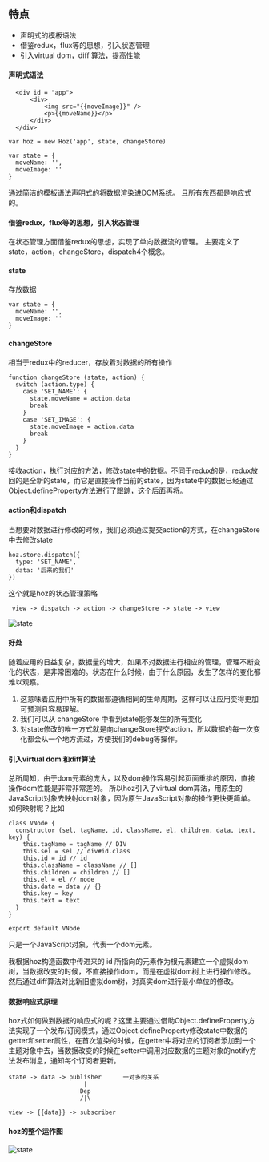 ## 特点
- 声明式的模板语法
- 借鉴redux，flux等的思想，引入状态管理
- 引入virtual dom，diff 算法，提高性能

#### 声明式语法
```
  <div id = "app">
      <div>
          <img src="{{moveImage}}" />
          <p>{{moveName}}</p>
      </div>
  </div>
```
```
var hoz = new Hoz('app', state, changeStore)

var state = {
  moveName: '',
  moveImage: ''
}
```
通过简洁的模板语法声明式的将数据渲染进DOM系统。
且所有东西都是响应式的。

#### 借鉴redux，flux等的思想，引入状态管理
在状态管理方面借鉴redux的思想，实现了单向数据流的管理。
主要定义了state，action，changeStore，dispatch4个概念。
#### state
存放数据
```
var state = {
  moveName: '',
  moveImage: ''
}
```
#### changeStore
相当于redux中的reducer，存放着对数据的所有操作
```
function changeStore (state, action) {
  switch (action.type) {
    case 'SET_NAME': {
      state.moveName = action.data
      break
    }
    case 'SET_IMAGE': {
      state.moveImage = action.data
      break
    }
  }
}
```
接收action，执行对应的方法，修改state中的数据。不同于redux的是，redux放回的是全新的state，而它是直接操作当前的state，因为state中的数据已经通过Object.defineProperty方法进行了跟踪，这个后面再将。
#### action和dispatch
当想要对数据进行修改的时候，我们必须通过提交action的方式，在changeStore中去修改state
```
hoz.store.dispatch({
  type: 'SET_NAME',
  data: '后来的我们'
})
```

这个就是hoz的状态管理策略
```
 view -> dispatch -> action -> changeStore -> state -> view
```
![state](https://github.com/HolyZheng/Hoz/blob/master/images/state.png)

#### 好处
随着应用的日益复杂，数据量的增大，如果不对数据进行相应的管理，管理不断变化的状态，是非常困难的。状态在什么时候，由于什么原因，发生了怎样的变化都难以观察。
1. 这意味着应用中所有的数据都遵循相同的生命周期，这样可以让应用变得更加可预测且容易理解。
2. 我们可以从 changeStore 中看到state能够发生的所有变化
3. 对state修改的唯一方式就是向changeStore提交action，所以数据的每一次变化都会从一个地方流过，方便我们的debug等操作。

#### 引入virtual dom 和diff算法
总所周知，由于dom元素的庞大，以及dom操作容易引起页面重排的原因，直接操作dom性能是非常非常差的。
所以hoz引入了virtual dom算法，用原生的JavaScript对象去映射dom对象，因为原生JavaScript对象的操作更快更简单。
如何映射呢？比如
```
class VNode {
  constructor (sel, tagName, id, className, el, children, data, text, key) {
    this.tagName = tagName // DIV
    this.sel = sel // div#id.class
    this.id = id // id
    this.className = className // []
    this.children = children // []
    this.el = el // node
    this.data = data // {}
    this.key = key
    this.text = text
  }
}

export default VNode
```
只是一个JavaScript对象，代表一个dom元素。

我根据hoz构造函数中传进来的 id 所指向的元素作为根元素建立一个虚拟dom树，当数据改变的时候，不直接操作dom，而是在虚拟dom树上进行操作修改。然后通过diff算法对比新旧虚拟dom树，对真实dom进行最小单位的修改。

#### 数据响应式原理
hoz式如何做到数据的响应式的呢？这里主要通过借助Object.defineProperty方法实现了一个发布/订阅模式，通过Object.defineProperty修改state中数据的getter和setter属性，在首次渲染的时候，在getter中将对应的订阅者添加到一个主题对象中去，当数据改变的时候在setter中调用对应数据的主题对象的notify方法发布消息，通知每个订阅者更新。
```
state -> data -> publisher      一对多的关系
                     |
                    Dep
                    /|\

view -> {{data}} -> subscriber
```
#### hoz的整个运作图
![state](https://github.com/HolyZheng/Hoz/blob/master/images/hoz.png)
